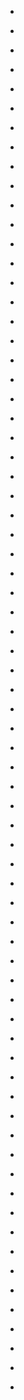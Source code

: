 
- [](/2020/08/g33ryjz/)

- [](/2016/12/db2wqti/)

- [](/2014/08/2etlbn/)

- [](/2014/08/ck2rw08/)

- [](/2014/08/ck2tcr2/)

- [](/2014/08/2dt1zd/)

- [](/2014/06/28srpb/)

- [](/2014/06/ci3sqvm/)

- [](/2014/06/27p4jq/)

- [](/2014/05/25y02m/)

- [](/2014/05/chlrx18/)

- [](/2014/04/246pv1/)

- [](/2014/01/1ujm9d/)

- [](/2013/12/1tjkv0/)

- [](/2013/12/1t2s6q/)

- [](/2013/12/1t0joe/)

- [](/2013/12/ce3qkyj/)

- [](/2013/12/ce3r558/)

- [](/2013/12/1smunb/)

- [](/2013/10/ccnz0on/)

- [](/2013/09/1mx5uu/)

- [](/2013/09/ccdfk7k/)

- [](/2013/09/ccd59jc/)

- [](/2013/09/1mhsv0/)

- [](/2013/09/cc9d04j/)

- [](/2013/09/cc7n8hn/)

- [](/2013/09/cc449im/)

- [](/2013/09/cbz7sy4/)

- [](/2013/07/1ig742/)

- [](/2013/07/cb47964/)

- [](/2013/07/1ibhe7/)

- [](/2013/06/caoc03n/)

- [](/2013/06/cao0q8s/)

- [](/2013/06/cajyeir/)

- [](/2013/06/cajzjp7/)

- [](/2013/06/caj4ftc/)

- [](/2013/06/caitrgg/)

- [](/2013/06/caitscj/)

- [](/2013/06/cagpuyk/)

- [](/2013/06/caf65qu/)

- [](/2013/06/cab9a4g/)

- [](/2013/05/ca7auzm/)

- [](/2013/05/ca6uu2u/)

- [](/2013/05/ca5zvzu/)

- [](/2013/04/1cssca/)

- [](/2013/04/c9axvjs/)

- [](/2013/04/c9a1ft7/)

- [](/2013/03/c94ll5y/)

- [](/2013/02/c8jbpvh/)

- [](/2013/02/c8jpqew/)

- [](/2013/01/c7p7bhe/)

- [](/2012/12/c7lxw1v/)

- [](/2012/12/c7lxwj6/)

- [](/2012/12/c7lxy9b/)

- [](/2012/12/c7l2ws7/)

- [](/2012/12/c7awrev/)

- [](/2012/11/c75t69v/)

- [](/2012/06/c57l6sa/)

- [](/2012/06/c54ahfx/)

- [](/2012/06/c520vpa/)

- [](/2012/06/c51efto/)

- [](/2012/06/ux59u/)

- [](/2012/06/c4z5fvj/)

- [](/2012/06/c4vnr0e/)

- [](/2012/05/c4njp06/)

- [](/2011/08/jgwg3/)

- [](/2011/05/c1u3ep1/)

- [](/2011/05/c1teo88/)

- [](/2011/05/c1s1e4l/)

- [](/2009/10/4945499323/)

- [](/2009/10/4945370487/)

- [](/2009/10/4945332639/)
